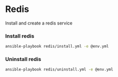 # Redis

Install and create a redis service

### Install redis

```bash
ansible-playbook redis/install.yml -e @env.yml
```

### Uninstall redis

```bash
ansible-playbook redis/uninstall.yml -e @env.yml
```
